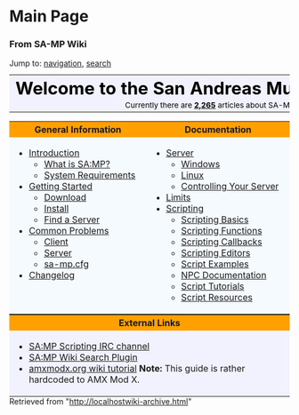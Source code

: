 </head>
<body class="ns-0 ltr">
	<div id="globalWrapper">
		<div id="column-content">
	<div id="content">
		<a name="top" id="top"></a>
				<h1 class="firstHeading">Main Page</h1>
		<div id="bodyContent">
			<h3 id="siteSub">From SA-MP Wiki</h3>
			<div id="contentSub"></div>
									<div id="jump-to-nav">Jump to: <a href="https://team.sa-mp.com/wiki-archive.html#column-one">navigation</a>, <a href="https://team.sa-mp.com/wiki-archive.html#searchInput">search</a></div>			<!-- start content -->
			<div>
<table style="width:100%;margin-top:+.7em;background-color:#f1f2fe;border:0px;-moz-border-radius: 3px 3px 0px 0px;">

<tbody><tr>
<td style="text-align:center;white-space:nowrap;color:#000000">
<div style="font-size:195%;border:none;margin: 0;padding:.1em;color:black"><b>Welcome to the San Andreas Multiplayer Wiki</b></div>
<div id="articlecount" style="width:100%;text-align:center;font-size:85%;">Currently there are <a href="https://team.sa-mp.com/wiki/Special_Statistics.html" title="Special:Statistics"><span style="color: #000000; font-weight: bold;">2,265</span></a> articles about SA-MP</div>
</td></tr></tbody></table>
</div>
<div style="background-color: #f5faff">
<table width="100%" bgcolor="#fff" cellpadding="4px" cellspacing="0px" style="margin:auto;">

<tbody><tr align="center" bgcolor="#FFA000">
<th width="25%"> <b>General Information</b>
</th><th width="25%"> <b>Documentation</b>
</th></tr>

<tr valign="top" align="left" style="background: #f5faff; font-size: 100%;">
<td> <div style="float: right"> </div>
<ul><li> <a href="introduction.md" title="Introduction">Introduction</a>
<ul><li> <a href="introduction.md#What_is_SA:MP.3F" title="Introduction">What is SA:MP?</a>
</li><li> <a href="introduction.md#System_Requirements" title="Introduction">System Requirements</a>
</li></ul>
</li><li> <a href="getting_started.md" title="Getting Started">Getting Started</a>
<ul><li> <a href="getting_started.md#Download" title="Getting Started">Download</a>
</li><li> <a href="getting_started.md#Install" title="Getting Started">Install</a>
</li><li> <a href="getting_started.md#Find_a_Server" title="Getting Started">Find a Server</a>
</li></ul>
</li><li> <a href="common_problems.md" title="Common Problems">Common Problems</a>
<ul><li> <a href="common_problems.md#Client" title="Common Problems">Client</a>
</li><li> <a href="common_problems.md#Server" title="Common Problems">Server</a>
</li><li> <a href="samp_config.md" title="Sa-mp.cfg">sa-mp.cfg</a>
</li></ul>
</li><li> <a href="changelog.md" title="Changelog">Changelog</a>
</li></ul>
</td><td> <div style="float: right"> </div>
<ul><li> <a href="https://team.sa-mp.com/wiki/Category_Server_Documentation.html" title="Category:Server Documentation">Server</a>
<ul><li> <a href="https://team.sa-mp.com/wiki/Windows_Server.html" title="Windows Server">Windows</a>
</li><li> <a href="https://team.sa-mp.com/wiki/Linux_Server.html" title="Linux Server">Linux</a>
</li><li> <a href="https://team.sa-mp.com/wiki/Controlling_Your_Server.html" title="Controlling Your Server">Controlling Your Server</a>
</li></ul>
</li><li>  <a href="https://team.sa-mp.com/wiki/Limits.html" title="Limits">Limits</a>
</li><li> <a href="https://team.sa-mp.com/wiki/Category_Scripting_Documentation.html" title="Category:Scripting Documentation">Scripting</a>
<ul><li> <a href="https://team.sa-mp.com/wiki/Scripting_Basics.html" title="Scripting Basics">Scripting Basics</a>
</li><li> <a href="https://team.sa-mp.com/wiki/Category_Scripting_Functions.html" title="Category:Scripting Functions">Scripting Functions</a>
</li><li> <a href="https://team.sa-mp.com/wiki/Category_Scripting_Callbacks.html" title="Category:Scripting Callbacks">Scripting Callbacks</a>
</li><li> <a href="https://team.sa-mp.com/wiki/Scripting_Editors.html" title="Scripting Editors">Scripting Editors</a>
</li><li> <a href="https://team.sa-mp.com/wiki/Script_Examples.html" title="Script Examples">Script Examples</a>
</li><li> <a href="https://team.sa-mp.com/wiki/Category_NPC.html" title="Category:NPC">NPC Documentation</a>
</li><li> <a href="https://team.sa-mp.com/wiki/Category_Tutorials.html" title="Category:Tutorials">Script Tutorials</a>
</li><li> <a href="https://team.sa-mp.com/wiki/Category_Scripting_Documentation.html" title="Category:Scripting Documentation">Script Resources</a>
</li></ul>
</li></ul>
</td></tr></tbody></table>
<table width="100%" bgcolor="#fff" border="0" cellpadding="4px" cellspacing="0px" style="margin:auto;">

<tbody><tr align="center" bgcolor="#FFA000">
<th width="100%"> <b>External Links</b>
</th></tr>

<tr valign="top" align="left" style="background:#f1f2fe; font-size: 100%;">
<td> <div style="float: right"> </div>
<ul><li><a href="irc://irc.tl/sa-mp.scripting" class="external text" title="irc://irc.tl/sa-mp.scripting" rel="nofollow">SA:MP Scripting IRC channel</a>
</li><li><a href="http://mycroft.mozdev.org/search-engines.html?name=sa-mp" class="external text" title="http://mycroft.mozdev.org/search-engines.html?name=sa-mp" rel="nofollow">SA:MP Wiki Search Plugin</a>
</li><li><a href="http://wiki.amxmodx.org/index.php/Pawn_Tutorial" class="external text" title="http://wiki.amxmodx.org/index.php/Pawn_Tutorial" rel="nofollow">amxmodx.org wiki tutorial</a> <b>Note:</b> This guide is rather hardcoded to AMX Mod X.
</li></ul>
</td></tr></tbody></table>
</div>
<div class="printfooter">
Retrieved from "<a href="http://localhostwiki-archive.html/">http://localhostwiki-archive.html</a>"</div>
